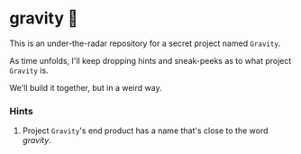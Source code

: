 # gravity 🚀

This is an under-the-radar repository for a secret project named `Gravity`.

As time unfolds, I'll keep dropping hints and sneak-peeks as to what project `Gravity` is. 

We'll build it together, but in a weird way.


### Hints
1. Project `Gravity`'s end product has a name that's close to the word _gravity_.
